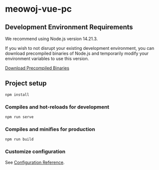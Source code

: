 # meowoj-vue-pc

## Development Environment Requirements

We recommend using Node.js version 14.21.3.

If you wish to not disrupt your existing development environment, you can download precompiled binaries of Node.js and temporarily modify your environment variables to use this version.

[Download Precompiled Binaries](https://nodejs.org/en/download/prebuilt-binaries)

## Project setup
```
npm install
```

### Compiles and hot-reloads for development
```
npm run serve
```

### Compiles and minifies for production
```
npm run build
```

### Customize configuration
See [Configuration Reference](https://cli.vuejs.org/config/).

